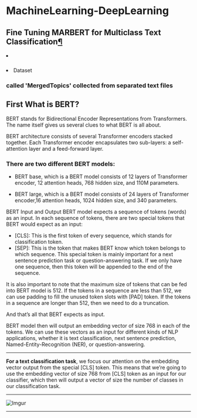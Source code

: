 # MachineLearning-DeepLearning
<h2 id="Fine-Tuning-MARBERT-for-Multiclass-Text-Classification-For-Arabic-Language">Fine Tuning MARBERT for Multiclass Text Classification<a href="https://github.com/ziadelsayed0/MachineLearning-DeepLearning/blob/main/NLP/Topic-Classification-For-Arabic-Language_Marbert_PyTorch_Fine_tuning.ipynb" class="anchor-link">¶</a></h2>
<ur>
  <li><h3><Model - 'MARBERT'</h3></li>
  <li>Dataset <h3>called 'MergedTopics' collected from separated text files</h3></li>
</ur>
<div data-mime-type="text/markdown" class="jp-RenderedHTMLCommon jp-RenderedMarkdown jp-MarkdownOutput">
<h2 id="First-What-is-BERT?">First What is BERT?</h2><p>BERT stands for Bidirectional Encoder Representations from Transformers. The name itself gives us several clues to what BERT is all about.</p>
<p>BERT architecture consists of several Transformer encoders stacked together. Each Transformer encoder encapsulates two sub-layers: a self-attention layer and a feed-forward layer.</p>
<h3 id="There-are-two-different-BERT-models:">There are two different BERT models:</h3><ul>
<li><p>BERT base, which is a BERT model consists of 12 layers of Transformer encoder, 12 attention heads, 768 hidden size, and 110M parameters.</p>
</li>
<li><p>BERT large, which is a BERT model consists of 24 layers of Transformer encoder,16 attention heads, 1024 hidden size, and 340 parameters.</p>
</li>
</ul>
<p>BERT Input and Output
BERT model expects a sequence of tokens (words) as an input. In each sequence of tokens, there are two special tokens that BERT would expect as an input:</p>
<ul>
<li>[CLS]: This is the first token of every sequence, which stands for classification token.</li>
<li>[SEP]: This is the token that makes BERT know which token belongs to which sequence. This special token is mainly important for a next sentence prediction task or question-answering task. If we only have one sequence, then this token will be appended to the end of the sequence.</li>
</ul>
<p>It is also important to note that the maximum size of tokens that can be fed into BERT model is 512. If the tokens in a sequence are less than 512, we can use padding to fill the unused token slots with [PAD] token. If the tokens in a sequence are longer than 512, then we need to do a truncation.</p>
<p>And that’s all that BERT expects as input.</p>
<p>BERT model then will output an embedding vector of size 768 in each of the tokens. We can use these vectors as an input for different kinds of NLP applications, whether it is text classification, next sentence prediction, Named-Entity-Recognition (NER), or question-answering.</p>
<hr>
<p><strong>For a text classification task</strong>, we focus our attention on the embedding vector output from the special [CLS] token. This means that we’re going to use the embedding vector of size 768 from [CLS] token as an input for our classifier, which then will output a vector of size the number of classes in our classification task.</p>
<hr>
<p><img data-canonical-src="https://imgur.com/NpeB9vb.png" alt="Imgur" src="https://camo.githubusercontent.com/96067cf91537b008231c93548384430e33ad4a183d57051317e907f89f7d4ea8/68747470733a2f2f696d6775722e636f6d2f4e7065423976622e706e67"></p>
<hr>
</div>
